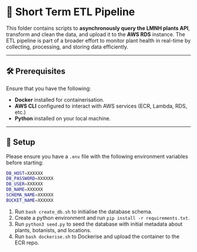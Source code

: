 # 🚀 Short Term ETL Pipeline

This folder contains scripts to **asynchronously query the LMNH plants API**, transform and clean the data, and upload it to the **AWS RDS** instance. The ETL pipeline is part of a broader effort to monitor plant health in real-time by collecting, processing, and storing data efficiently.

---

## 🛠️ Prerequisites

Ensure that you have the following:
- **Docker** installed for containerisation.
- **AWS CLI** configured to interact with AWS services (ECR, Lambda, RDS, etc.)
- **Python** installed on your local machine. 
---

## 📂 Setup

Please ensure you have a `.env` file with the following environment variables before starting:

```bash
DB_HOST=XXXXXX
DB_PASSWORD=XXXXXX
DB_USER=XXXXXX
DB_NAME=XXXXXX
SCHEMA_NAME=XXXXXX
BUCKET_NAME=XXXXXX
```
1. Run `bash create_db.sh` to initialise the database schema.
2. Create a python environment and run `pip install -r requirements.txt`.
3. Run `python3 seed.py` to seed the database with initial metadata about plants, botanists, and locations.
4. Run `bash dockerise.sh` to Dockerise and upload the container to the ECR repo.
